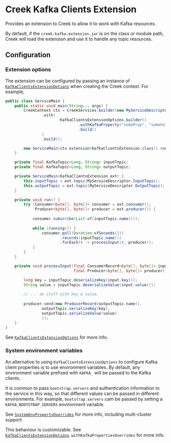 # Creek Kafka Clients Extension

Provides an extension to Creek to allow it to work with Kafka resources.

By default, if the `creek-kafka-extension.jar` is on the class or module path, Creek will load the
extension and use it to handle any topic resources.

## Configuration

### Extension options

The extension can be configured by passing an instance of [`KafkaClientsExtensionOptions`][1] when creating
the Creek context. For example,

```java
public class ServiceMain {
    public static void main(String... args) {
        CreekContext ctx = CreekServices.builder(new MyServiceDescriptor())
                .with(
                        KafkaClientsExtensionOptions.builder()
                                .withKafkaProperty("someProp", "someValue")
                                .build()
                )
                .build();

        new ServiceMain(ctx.extension(KafkaClientsExtension.class)).run();
    }

    private final KafkaTopic<Long, String> inputTopic;
    private final KafkaTopic<Long, String> outputTopic;

    private ServiceMain(KafkaClientsExtension ext) {
        this.inputTopic = ext.topic(MyServiceDescriptor.InputTopic);
        this.outputTopic = ext.topic(MyServiceDescriptor.OutputTopic);
    }

    private void run() {
        try (Consumer<byte[], byte[]> consumer = ext.consumer();
             Producer<byte[], byte[]> producer = ext.producer()) {
            
            consumer.subscribe(List.of(inputTopic.name()));
            
            while (running()) {
                consumer.poll(Duration.ofSeconds(1))
                        .records(inputTopic.name())
                        .forEach(r -> processInput(r, producer));
            }
        }
    }

    private void processInput(final ConsumerRecord<byte[], byte[]> input, 
                              final Producer<byte[], byte[]> producer) {

        long key = inputTopic.deserializeKey(input.key());
        String value = inputTopic.deserializeValue(input.value());
        
        // ... do stuff with key & value.
        
        producer.send(new ProducerRecord(outputTopic.name(), 
                outputTopic.serializeKey(key), 
                outputTopic.serializeValue(value) 
                ));
    }
}
```

See [`KafkaClientsExtensionOptions`][1] for more info.

### System environment variables

An alternative to using `KafkaClientsExtensionOptions` to configure Kafka client properties is to use environment 
variables. By default, any environment variable prefixed with `KAFKA_` will be passed to the Kafka clients.

It is common to pass `bootstrap.servers` and authentication information to the service in this way, so that different
values can be passed in different environments. For example, `bootstrap.servers` cam be passed by setting a
`KAFKA_BOOTSTRAP_SERVERS` environment variable.

See [`SystemEnvPropertyOverrides`][2] for more info, including multi-cluster support.

This behaviour is customizable. See [`KafkaClientsExtensionOptions`][1]`.withKafkaPropertiesOverrides` for more info.

[1]: src/main/java/org/creekservice/api/kafka/extension/KafkaClientsExtensionOptions.java
[2]: src/main/java/org/creekservice/api/kafka/extension/config/SystemEnvPropertyOverrides.java